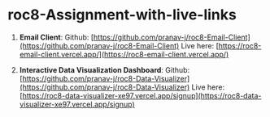 # roc8-Assignment-with-live-links

1. **Email Client**:
   Github: [https://github.com/pranav-j/roc8-Email-Client](https://github.com/pranav-j/roc8-Email-Client)
   Live here: [https://roc8-email-client.vercel.app/](https://roc8-email-client.vercel.app/)

2. **Interactive Data Visualization Dashboard**:
   Github: [https://github.com/pranav-j/roc8-Data-Visualizer](https://github.com/pranav-j/roc8-Data-Visualizer)
   Live here: [https://roc8-data-visualizer-xe97.vercel.app/signup](https://roc8-data-visualizer-xe97.vercel.app/signup)
